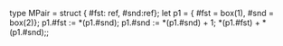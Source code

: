 type MPair = struct { #fst: ref<int>, #snd:ref<int>};
let p1 = { #fst = box(1), #snd = box(2)};
p1.#fst := *(p1.#snd);
p1.#snd := *(p1.#snd) + 1;
*(p1.#fst) + *(p1.#snd);;
